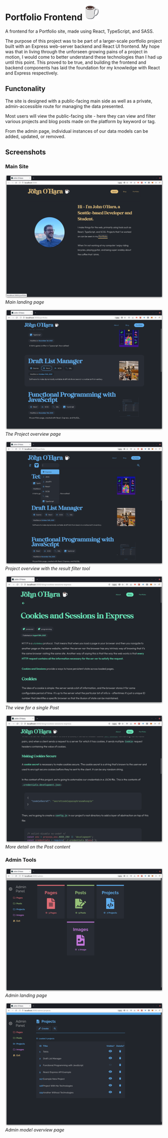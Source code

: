 # Portfolio Frontend ![](screenshots/coffee-logo.png)

A frontend for a Portfolio site, made using React, TypeScript, and SASS.

The purpose of this project was to be part of a larger-scale portfolio project built with an Express web-server backend and React UI frontend. My hope was that in living through the unforseen growing pains of a project in motion, I would come to better understand these technologies than I had up until this point. This proved to be true, and building the frontend and backend components has laid the foundation for my knowledge with React and Express respectively.

## Functonality

The site is designed with a public-facing main side as well as a private, admin-accessible route for managing the data presented.

Most users will view the public-facing site - here they can view and filter various projects and blog posts made on the platform by keyword or tag.

From the admin page, individual instances of our data models can be added, updated, or removed. 


## Screenshots

### Main Site

![Main landing page.](screenshots/main-landing.png)
*Main landing page*

![Model overview.](screenshots/project-model-overview.png)
*The Project overview page*

![Model overview filtering.](screenshots/project-model-overview-filtering.png)
*Project overview with the result filter tool*

![Model view 1.](screenshots/model-view-1.png)
*The view for a single Post*

![Model view 2.](screenshots/model-view-2.png)
*More detail on the Post content*

### Admin Tools

![Admin landing page.](screenshots/admin-landing.png)
*Admin landing page*

![Admin model overview page.](screenshots/admin-model-overview.png)
*Admin model overview page*
